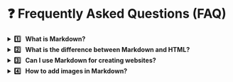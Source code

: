 # ❓ **Frequently Asked Questions (FAQ)**

<details>
  <summary><b>1️⃣ &nbsp; What is Markdown?</b></summary>
  <br>
  ✨ **Markdown** is a **lightweight markup language** used to format text easily.  
  It is popular for:
  - **README files** 📄
  - **Technical documentation** 📚
  - **Note-taking** 📝
  <br><br>
</details>

<details>
  <summary><b>2️⃣ &nbsp; What is the difference between Markdown and HTML?</b></summary>
  <br>
  - **Markdown** → Simple, easy to read, focused on content ✍️  
  - **HTML** → More powerful, flexible, but verbose 💻  
  <br>
  Many platforms (like GitHub & GitLab) **convert Markdown to HTML automatically**.
  <br><br>
</details>

<details>
  <summary><b>3️⃣ &nbsp; Can I use Markdown for creating websites?</b></summary>
  <br>
  **Absolutely!** 🎉  
  Markdown can be converted into HTML and used with:
  - **Jekyll**  
  - **Hugo**  
  - **MkDocs**  
  Perfect for **blogs, portfolios, and documentation sites**.
  <br><br>
</details>

<details>
  <summary><b>4️⃣ &nbsp; How to add images in Markdown?</b></summary>
  <br>
  Use this syntax:  

